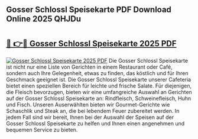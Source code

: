 ## Gosser Schlossl Speisekarte PDF Download Online 2025 QHJDu

# <h2><a href="http://gc8psc.nevu.top/?p=Gosser+Schlossl+Speisekarte">🔗 👉🔴 Gosser Schlossl Speisekarte 2025 PDF</a></h2>

[![Gosser Schlossl Speisekarte 2025 PDF](https://i.imgur.com/dBaPXMq.png)](http://gc8psc.nevu.top/?p=Gosser+Schlossl+Speisekarte)
Die Gosser Schlossl Speisekarte ist nicht nur eine Liste von Gerichten in einem Restaurant oder Café, sondern auch Ihre Gelegenheit, etwas zu finden, das köstlich und für Ihren Geschmack geeignet ist. Die Gosser Schlossl Speisekarte unserer Cafeteria bietet einen speziellen Bereich für leichte und frische Salate. Für diejenigen, die Fleisch bevorzugen, bieten wir eine umfangreiche Auswahl an Gerichten auf der Gosser Schlossl Speisekarte an: Rindfleisch, Schweinefleisch, Huhn und Fisch. Unseren Auserwählten bieten wir Gourmet-Gerichte wie Schaschlik und Steak an, die bei lebendem Feuer zubereitet werden. In jedem Fall sind wir bereit, Ihnen bei der Auswahl der Speisen auf der Gosser Schlossl Speisekarte zu helfen und Ihnen einen angenehmen und bequemen Service zu bieten.
